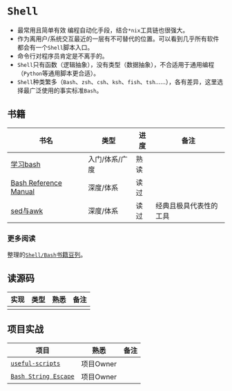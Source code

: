 `Shell`
===================

- 最常用且简单有效 编程自动化手段，结合`*nix`工具链也很强大。
- 作为离用户/系统交互最近的一层有不可替代的位置。可以看到几乎所有软件都会有一个`Shell`脚本入口。
- 命令行对程序员肯定是不离手的。
- `Shell`只有函数（逻辑抽象），没有类型（数据抽象），不合适用于通用编程（`Python`等通用脚本更合适）。
- `Shell`种类繁多（`Bash`、`zsh`、`csh`、`ksh`、`fish`、`tsh`……），各有差异，这里选择最广泛使用的事实标准`Bash`。

书籍
------------------

书名  | 类型 | 进度  | 备注
---- | ---- | ---- | ----
[学习bash](http://book.douban.com/subject/1241361/) | 入门/体系/广度 | 熟读 |
[Bash Reference Manual](http://www.gnu.org/software/bash/manual/) | 深度/体系 | 读过 |
[sed与awk](http://book.douban.com/subject/1236944/) | 深度/体系 | 读过 | 经典且极具代表性的工具

### 更多阅读

整理的[`Shell/Bash`书籍豆列](http://www.douban.com/doulist/1779379/)。

读源码
------------------

实现  | 类型 | 熟悉  | 备注
---- | ---- | ---- | ----
| | |

项目实战
------------------

项目  | 熟悉  | 备注
---- | ---- | ----
[`useful-scripts`](https://github.com/oldratlee/useful-scripts) | 项目Owner |
[`Bash String Escape`](https://github.com/oldratlee/bash-string-escape) | 项目Owner |
